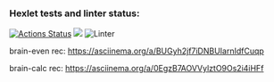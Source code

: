 ### Hexlet tests and linter status:
[![Actions Status](https://github.com/lezbopingvin/backend-project-lvl1/workflows/hexlet-check/badge.svg)](https://github.com/lezbopingvin/backend-project-lvl1/actions)
<a href="https://codeclimate.com/github/codeclimate/codeclimate/maintainability"><img src="https://api.codeclimate.com/v1/badges/a99a88d28ad37a79dbf6/maintainability" /></a>
![Linter](https://github.com/lezbopingvin/backend-project-lvl1/workflows/Linter/badge.svg)

brain-even rec:
https://asciinema.org/a/BUGyh2jf7iDNBUIarnIdfCuqp 

brain-calc rec:
https://asciinema.org/a/0EgzB7AOVVylztO9Os2i4iHFf